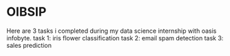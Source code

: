 # OIBSIP
Here are 3 tasks i completed during my data science internship with oasis infobyte.
task 1: iris flower classification
task 2: email spam detection
task 3: sales prediction

